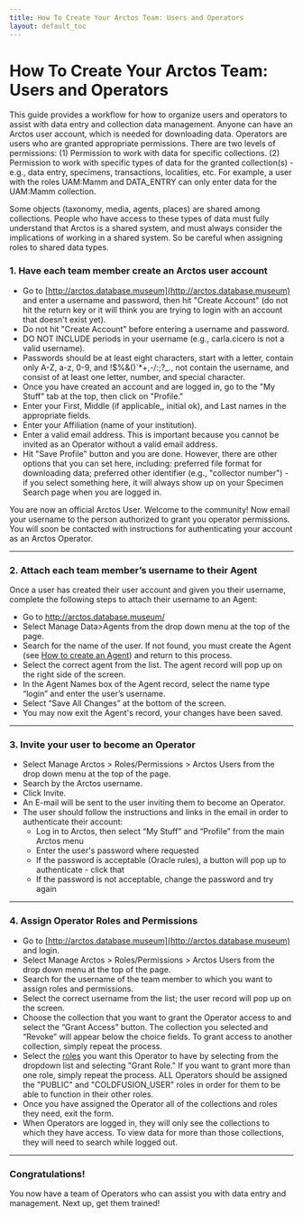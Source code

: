 ```yaml
---
title: How To Create Your Arctos Team: Users and Operators
layout: default_toc
---
```


# How To Create Your Arctos Team: Users and Operators

This guide provides a workflow for how to organize users and operators to assist with data entry and collection data management. Anyone can have an Arctos user account, which is needed for downloading data. Operators are users who are granted appropriate permissions. There are two levels of permissions: (1) Permission to work with data for specific collections. (2) Permission to work with specific types of data for the granted collection(s) - e.g., data entry, specimens, transactions, localities, etc. For example, a user with the roles UAM:Mamm and DATA_ENTRY can only enter data for the UAM:Mamm collection.

Some objects (taxonomy, media, agents, places) are shared among collections. People who have access to these types of data must fully understand that Arctos is a shared system, and must always consider the implications of working in a shared system. So be careful when assigning roles to shared data types.

### 1.	Have each team member create an Arctos user account

* Go to [http://arctos.database.museum](http://arctos.database.museum) and enter a username and password, then hit "Create Account" (do not hit the return key or it will think you are trying to login with an account that doesn't exist yet).
 * Do not hit "Create Account" before entering a username and password.
 * DO NOT INCLUDE periods in your username (e.g., carla.cicero is not a valid username).
 * Passwords should be at least eight characters, start with a letter, contain only A-Z, a-z, 0-9, and !$%&()`*+,-/:;?_., not contain the username, and consist of at least one letter, number, and special character.
* Once you have created an account and are logged in, go to the "My Stuff" tab at the top, then click on "Profile."
* Enter your First, Middle (if applicable,, initial ok), and Last names in the appropriate fields.
* Enter your Affiliation (name of your institution).
* Enter a valid email address. This is important because you cannot be invited as an Operator without a valid email address.
* Hit "Save Profile" button and you are done. However, there are other options that you can set here, including: preferred file format for downloading data; preferred other identifier (e.g., "collector number") - if you select something here, it will always show up on your Specimen Search page when you are logged in.

You are now an official Arctos User.  Welcome to the community!  Now email your username to the person authorized to grant you operator permissions.  You will soon be contacted with instructions for authenticating your account as an Arctos Operator.

---

### 2.	Attach each team member’s username to their Agent

Once a user has created their user account and given you their username, complete the following steps to attach their username to an Agent:

 * Go to http://arctos.database.museum/
 * Select Manage Data>Agents from the drop down menu at the top of the page.  
 * Search for the name of the user.  If not found, you must create the Agent (see [How to create an Agent](https://arctosdb.github.io/documentation-wiki/how_to/How-to-Create-Agents.html)) and return to this process.
 * Select the correct agent from the list.  The agent record will pop up on the right side of the screen.
 * In the Agent Names box of the Agent record, select the name type “login” and enter the user’s username.
 * Select “Save All Changes” at the bottom of the screen.
 * You may now exit the Agent's record, your changes have been saved.
 
---

### 3.	Invite your user to become an Operator

* Select Manage Arctos > Roles/Permissions > Arctos Users from the drop down menu at the top of the page.
* Search by the Arctos username.
* Click Invite.
* An E-mail will be sent to the user inviting them to become an Operator.
* The user should follow the instructions and links in the email in order to authenticate their account:
  * Log in to Arctos, then select “My Stuff” and “Profile” from the main Arctos menu
  * Enter the user's password where requested
  * If the password is acceptable (Oracle rules), a button will pop up to authenticate - click that
  * If the password is not acceptable, change the password and try again

---

### 4.	Assign Operator Roles and Permissions

* Go to [http://arctos.database.museum](http://arctos.database.museum) and login.
* Select Manage Arctos > Roles/Permissions > Arctos Users from the drop down menu at the top of the page.
* Search for the username of the team member to which you want to assign roles and permissions.
* Select the correct username from the list; the user record will pop up on the screen.
* Choose the collection that you want to grant the Operator access to and select the “Grant Access” button. The collection you selected and “Revoke” will appear below the choice fields. To grant access to another collection, simply repeat the process.
* Select the [roles](http://arctos.database.museum/Admin/user_roles.cfm) you want this Operator to have by selecting from the dropdown list and selecting "Grant Role." If you want to grant more than one role, simply repeat the process. ALL Operators should be assigned the "PUBLIC" and "COLDFUSION_USER" roles in order for them to be able to function in their other roles.
* Once you have assigned the Operator all of the collections and roles they need, exit the form.
* When Operators are logged in, they will only see the collections to which they have access. To view data for more than those collections, they will need to search while logged out.

---

### Congratulations!
You now have a team of Operators who can assist you with data entry and management. Next up, get them trained!
